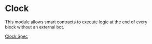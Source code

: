 # Clock

This module allows smart contracts to execute logic at the end of every block without an external bot.

[Clock Spec](./spec/README.md)
